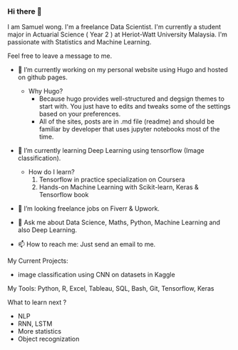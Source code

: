 ### Hi there 👋

<!--
**chunyip135/chunyip135** is a ✨ _special_ ✨ repository because its `README.md` (this file) appears on your GitHub profile.

Here are some ideas to get you started:

- 🔭 I’m currently working on ...
- 🌱 I’m currently learning ...
- 👯 I’m looking to collaborate on ...
- 🤔 I’m looking for help with ...
- 💬 Ask me about ...
- 📫 How to reach me: ...
- 😄 Pronouns: ...
- ⚡ Fun fact: ...
-->

 I am Samuel wong. I'm a freelance Data Scientist. I'm currently a student major in Actuarial Science ( Year 2 ) at Heriot-Watt University Malaysia. I'm passionate with Statistics and Machine Learning. 
 
 Feel free to leave a message to me. 
 
- 🔭 I’m currently working on my personal website using Hugo and hosted on github pages.
  * Why Hugo?
    * Because hugo provides well-structured and degsign themes to start with. You just have to edits and tweaks some of the settings based on your preferences.
    * All of the sites, posts are in .md file (readme) and should be familiar by developer that uses jupyter notebooks most of the time.
  
- 🌱 I’m currently learning Deep Learning using tensorflow (Image classification).
  * How do I learn?
    1. Tensorflow in practice specialization on Coursera
    2. Hands-on Machine Learning with Scikit-learn, Keras & Tensorflow book
    
- 👯 I’m looking freelance jobs on Fiverr & Upwork.

- 💬 Ask me about Data Science, Maths, Python, Machine Learning and also Deep Learning.

- 📫 How to reach me: Just send an email to me.

 My Current Projects:
 - image classification using CNN on datasets in Kaggle

 My Tools:
 Python, R, Excel, Tableau, SQL, Bash, Git, Tensorflow, Keras

 What to learn next ?
 - NLP
 - RNN, LSTM
 - More statistics
 - Object recognization
